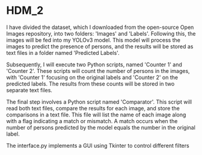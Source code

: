 # HDM_2
I have divided the dataset, which I downloaded from the open-source Open Images repository, into two folders: 'Images' and 'Labels'.
Following this, the images will be fed into my YOLOv3 model. 
This model will process the images to predict the presence of persons, and the results will be stored as text files in a folder named 'Predicted Labels'.

Subsequently, I will execute two Python scripts, named 'Counter 1' and 'Counter 2'.
These scripts will count the number of persons in the images, with 'Counter 1' focusing on the original labels and 'Counter 2' on the predicted labels. 
The results from these counts will be stored in two separate text files.

The final step involves a Python script named 'Comparator'. 
This script will read both text files, compare the results for each image, and store the comparisons in a text file.
This file will list the name of each image along with a flag indicating a match or mismatch. 
A match occurs when the number of persons predicted by the model equals the number in the original label.


The interface.py implements a GUI using Tkinter to control different filters


